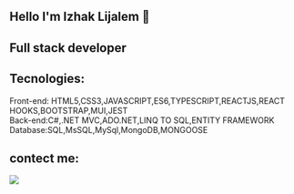 ## Hello I'm Izhak Lijalem 👋
## Full stack developer
## Tecnologies:
Front-end: HTML5,CSS3,JAVASCRIPT,ES6,TYPESCRIPT,REACTJS,REACT HOOKS,BOOTSTRAP,MUI,JEST<br>
Back-end:C#,.NET MVC,ADO.NET,LINQ TO SQL,ENTITY FRAMEWORK<br>
Database:SQL,MsSQL,MySql,MongoDB,MONGOOSE<br>
## contect me:
<a href="https://www.linkedin.com/in/izhak-lijalem-52393a221/"><img src="https://www.linkedin.com/in/your_contact_info"/></a>
<!-- <img src="https://www.linkedin.com/in/your_contact_info"/> -->

<!--
**Izhakhtml/izhakhtml** is a ✨ _special_ ✨ repository because its `README.md` (this file) appears on your GitHub profile.
Here are some ideas to get you started:

- 🔭 I’m currently working on ...
- 🌱 I’m currently learning ...
- 👯 I’m looking to collaborate on ...
- 🤔 I’m looking for help with ...
- 💬 Ask me about ...
- 📫 How to reach me: ...
- 😄 Pronouns: ...
- ⚡ Fun fact: ...
-->

